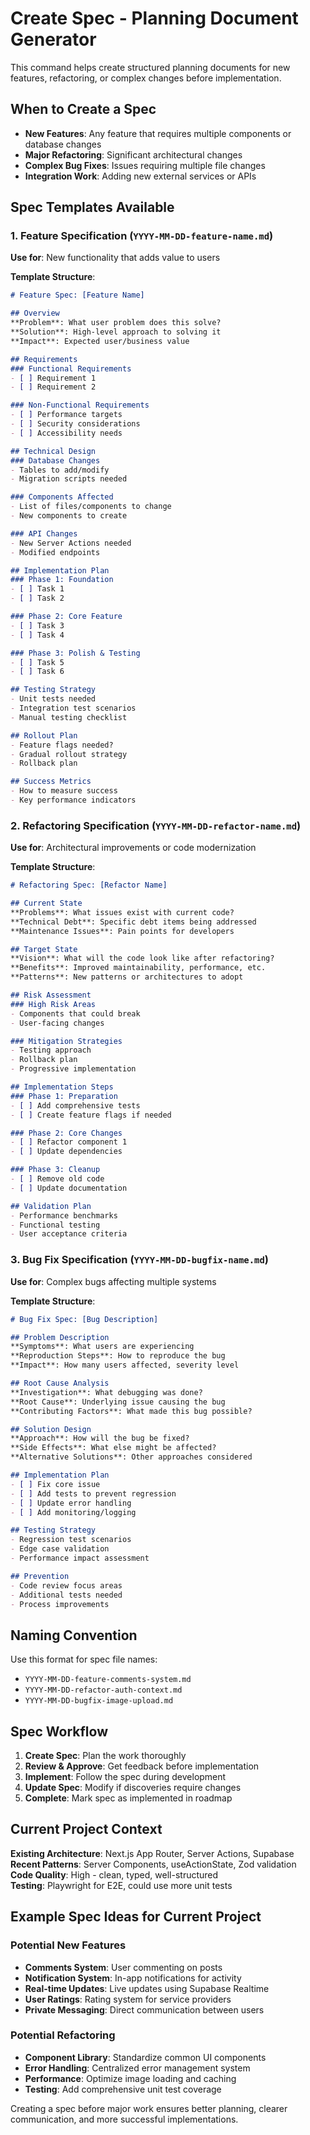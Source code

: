# Create Spec - Planning Document Generator

This command helps create structured planning documents for new features, refactoring, or complex changes before implementation.

## When to Create a Spec

- **New Features**: Any feature that requires multiple components or database changes
- **Major Refactoring**: Significant architectural changes
- **Complex Bug Fixes**: Issues requiring multiple file changes
- **Integration Work**: Adding new external services or APIs

## Spec Templates Available

### 1. Feature Specification (`YYYY-MM-DD-feature-name.md`)

**Use for**: New functionality that adds value to users

**Template Structure**:
```markdown
# Feature Spec: [Feature Name]

## Overview
**Problem**: What user problem does this solve?
**Solution**: High-level approach to solving it
**Impact**: Expected user/business value

## Requirements
### Functional Requirements
- [ ] Requirement 1
- [ ] Requirement 2

### Non-Functional Requirements
- [ ] Performance targets
- [ ] Security considerations
- [ ] Accessibility needs

## Technical Design
### Database Changes
- Tables to add/modify
- Migration scripts needed

### Components Affected
- List of files/components to change
- New components to create

### API Changes
- New Server Actions needed
- Modified endpoints

## Implementation Plan
### Phase 1: Foundation
- [ ] Task 1
- [ ] Task 2

### Phase 2: Core Feature
- [ ] Task 3
- [ ] Task 4

### Phase 3: Polish & Testing
- [ ] Task 5
- [ ] Task 6

## Testing Strategy
- Unit tests needed
- Integration test scenarios
- Manual testing checklist

## Rollout Plan
- Feature flags needed?
- Gradual rollout strategy
- Rollback plan

## Success Metrics
- How to measure success
- Key performance indicators
```

### 2. Refactoring Specification (`YYYY-MM-DD-refactor-name.md`)

**Use for**: Architectural improvements or code modernization

**Template Structure**:
```markdown
# Refactoring Spec: [Refactor Name]

## Current State
**Problems**: What issues exist with current code?
**Technical Debt**: Specific debt items being addressed
**Maintenance Issues**: Pain points for developers

## Target State
**Vision**: What will the code look like after refactoring?
**Benefits**: Improved maintainability, performance, etc.
**Patterns**: New patterns or architectures to adopt

## Risk Assessment
### High Risk Areas
- Components that could break
- User-facing changes

### Mitigation Strategies
- Testing approach
- Rollback plan
- Progressive implementation

## Implementation Steps
### Phase 1: Preparation
- [ ] Add comprehensive tests
- [ ] Create feature flags if needed

### Phase 2: Core Changes
- [ ] Refactor component 1
- [ ] Update dependencies

### Phase 3: Cleanup
- [ ] Remove old code
- [ ] Update documentation

## Validation Plan
- Performance benchmarks
- Functional testing
- User acceptance criteria
```

### 3. Bug Fix Specification (`YYYY-MM-DD-bugfix-name.md`)

**Use for**: Complex bugs affecting multiple systems

**Template Structure**:
```markdown
# Bug Fix Spec: [Bug Description]

## Problem Description
**Symptoms**: What users are experiencing
**Reproduction Steps**: How to reproduce the bug
**Impact**: How many users affected, severity level

## Root Cause Analysis
**Investigation**: What debugging was done?
**Root Cause**: Underlying issue causing the bug
**Contributing Factors**: What made this bug possible?

## Solution Design
**Approach**: How will the bug be fixed?
**Side Effects**: What else might be affected?
**Alternative Solutions**: Other approaches considered

## Implementation Plan
- [ ] Fix core issue
- [ ] Add tests to prevent regression
- [ ] Update error handling
- [ ] Add monitoring/logging

## Testing Strategy
- Regression test scenarios
- Edge case validation
- Performance impact assessment

## Prevention
- Code review focus areas
- Additional tests needed
- Process improvements
```

## Naming Convention

Use this format for spec file names:
- `YYYY-MM-DD-feature-comments-system.md`
- `YYYY-MM-DD-refactor-auth-context.md`
- `YYYY-MM-DD-bugfix-image-upload.md`

## Spec Workflow

1. **Create Spec**: Plan the work thoroughly
2. **Review & Approve**: Get feedback before implementation
3. **Implement**: Follow the spec during development
4. **Update Spec**: Modify if discoveries require changes
5. **Complete**: Mark spec as implemented in roadmap

## Current Project Context

**Existing Architecture**: Next.js App Router, Server Actions, Supabase  
**Recent Patterns**: Server Components, useActionState, Zod validation  
**Code Quality**: High - clean, typed, well-structured  
**Testing**: Playwright for E2E, could use more unit tests  

## Example Spec Ideas for Current Project

### Potential New Features
- **Comments System**: User commenting on posts
- **Notification System**: In-app notifications for activity
- **Real-time Updates**: Live updates using Supabase Realtime
- **User Ratings**: Rating system for service providers
- **Private Messaging**: Direct communication between users

### Potential Refactoring
- **Component Library**: Standardize common UI components
- **Error Handling**: Centralized error management system
- **Performance**: Optimize image loading and caching
- **Testing**: Add comprehensive unit test coverage

Creating a spec before major work ensures better planning, clearer communication, and more successful implementations.